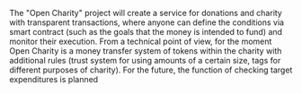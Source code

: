 The "Open Charity" project will create a service for donations and charity with transparent transactions, where anyone can define the conditions via smart contract (such as the goals that the money is intended to fund) and monitor their execution. From a technical point of view, for the moment Open Charity is a money transfer system of tokens within the charity with additional rules (trust system for using amounts of a certain size, tags for different purposes of charity). For the future, the function of checking target expenditures is planned